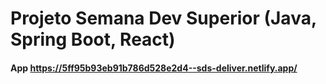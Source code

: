 # Projeto Semana Dev Superior (Java, Spring Boot, React)

#### App https://5ff95b93eb91b786d528e2d4--sds-deliver.netlify.app/
